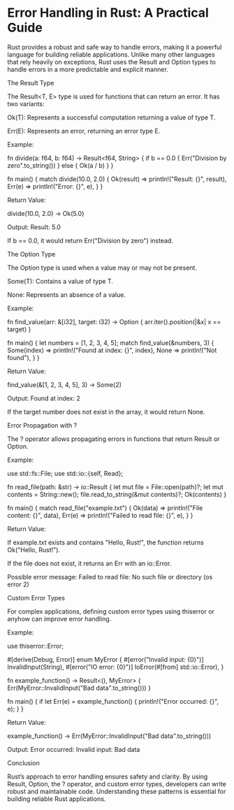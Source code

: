 # Error Handling in Rust: A Practical Guide

Rust provides a robust and safe way to handle errors, making it a powerful language for building reliable applications. Unlike many other languages that rely heavily on exceptions, Rust uses the Result and Option types to handle errors in a more predictable and explicit manner.

The Result Type

The Result<T, E> type is used for functions that can return an error. It has two variants:

Ok(T): Represents a successful computation returning a value of type T.

Err(E): Represents an error, returning an error type E.

Example:

fn divide(a: f64, b: f64) -> Result<f64, String> {
    if b == 0.0 {
        Err("Division by zero".to_string())
    } else {
        Ok(a / b)
    }
}

fn main() {
    match divide(10.0, 2.0) {
        Ok(result) => println!("Result: {}", result),
        Err(e) => println!("Error: {}", e),
    }
}

Return Value:

divide(10.0, 2.0) → Ok(5.0)

Output: Result: 5.0

If b == 0.0, it would return Err("Division by zero") instead.

The Option Type

The Option<T> type is used when a value may or may not be present.

Some(T): Contains a value of type T.

None: Represents an absence of a value.

Example:

fn find_value(arr: &[i32], target: i32) -> Option<usize> {
    arr.iter().position(|&x| x == target)
}

fn main() {
    let numbers = [1, 2, 3, 4, 5];
    match find_value(&numbers, 3) {
        Some(index) => println!("Found at index: {}", index),
        None => println!("Not found"),
    }
}

Return Value:

find_value(&[1, 2, 3, 4, 5], 3) → Some(2)

Output: Found at index: 2

If the target number does not exist in the array, it would return None.

Error Propagation with ?

The ? operator allows propagating errors in functions that return Result or Option.

Example:

use std::fs::File;
use std::io::{self, Read};

fn read_file(path: &str) -> io::Result<String> {
    let mut file = File::open(path)?;
    let mut contents = String::new();
    file.read_to_string(&mut contents)?;
    Ok(contents)
}

fn main() {
    match read_file("example.txt") {
        Ok(data) => println!("File content: {}", data),
        Err(e) => println!("Failed to read file: {}", e),
    }
}

Return Value:

If example.txt exists and contains "Hello, Rust!", the function returns Ok("Hello, Rust!").

If the file does not exist, it returns an Err with an io::Error.

Possible error message: Failed to read file: No such file or directory (os error 2)

Custom Error Types

For complex applications, defining custom error types using thiserror or anyhow can improve error handling.

Example:

use thiserror::Error;

#[derive(Debug, Error)]
enum MyError {
    #[error("Invalid input: {0}")]
    InvalidInput(String),
    #[error("IO error: {0}")]
    IoError(#[from] std::io::Error),
}

fn example_function() -> Result<(), MyError> {
    Err(MyError::InvalidInput("Bad data".to_string()))
}

fn main() {
    if let Err(e) = example_function() {
        println!("Error occurred: {}", e);
    }
}

Return Value:

example_function() → Err(MyError::InvalidInput("Bad data".to_string()))

Output: Error occurred: Invalid input: Bad data

Conclusion

Rust’s approach to error handling ensures safety and clarity. By using Result, Option, the ? operator, and custom error types, developers can write robust and maintainable code. Understanding these patterns is essential for building reliable Rust applications.
